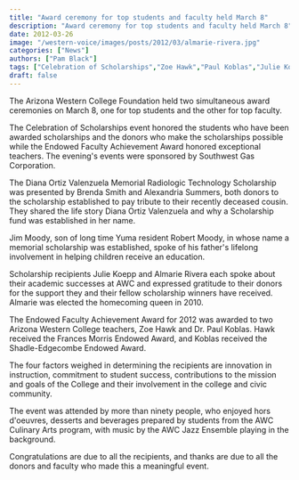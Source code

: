 ```yaml
---
title: "Award ceremony for top students and faculty held March 8"
description: "Award ceremony for top students and faculty held March 8"
date: 2012-03-26
image: "/western-voice/images/posts/2012/03/almarie-rivera.jpg"
categories: ["News"]
authors: ["Pam Black"]
tags: ["Celebration of Scholarships","Zoe Hawk","Paul Koblas","Julie Koepp","Almarie Rivera"]
draft: false
---
```

The Arizona Western College Foundation held two simultaneous award ceremonies on March 8, one for top students and the other for top faculty.

The Celebration of Scholarships event honored the students who have been awarded scholarships and the donors who make the scholarships possible while the Endowed Faculty Achievement Award honored exceptional teachers. The evening's events were sponsored by Southwest Gas Corporation.

The Diana Ortiz Valenzuela Memorial Radiologic Technology Scholarship was presented by Brenda Smith and Alexandria Summers, both donors to the scholarship established to pay tribute to their recently deceased cousin. They shared the life story Diana Ortiz Valenzuela and why a Scholarship fund was established in her name.

Jim Moody, son of long time Yuma resident Robert Moody, in whose name a memorial scholarship was established, spoke of his father's lifelong involvement in helping children receive an education.

Scholarship recipients Julie Koepp and Almarie Rivera each spoke about their academic successes at AWC and expressed gratitude to their donors for the support they and their fellow scholarship winners have received. Almarie was elected the homecoming queen in 2010.

The Endowed Faculty Achievement Award for 2012 was awarded to two Arizona Western College teachers, Zoe Hawk and Dr. Paul Koblas. Hawk received the Frances Morris Endowed Award, and Koblas received the Shadle-Edgecombe Endowed Award.

The four factors weighed in determining the recipients are innovation in instruction, commitment to student success, contributions to the mission and goals of the College and their involvement in the college and civic community.

The event was attended by more than ninety people, who enjoyed hors d'oeuvres, desserts and beverages prepared by students from the AWC Culinary Arts program, with music by the AWC Jazz Ensemble playing in the background.

Congratulations are due to all the recipients, and thanks are due to all the donors and faculty who made this a meaningful event.